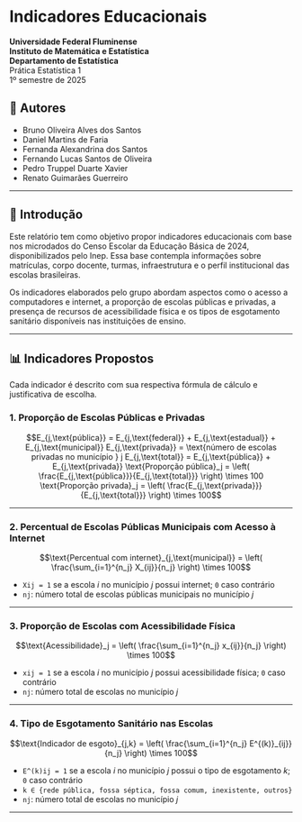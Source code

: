 # Indicadores Educacionais

**Universidade Federal Fluminense**  
**Instituto de Matemática e Estatística**  
**Departamento de Estatística**  
Prática Estatística 1  
1º semestre de 2025

## 👥 Autores

- Bruno Oliveira Alves dos Santos  
- Daniel Martins de Faria  
- Fernanda Alexandrina dos Santos  
- Fernando Lucas Santos de Oliveira  
- Pedro Truppel Duarte Xavier  
- Renato Guimarães Guerreiro

---

## 📘 Introdução

Este relatório tem como objetivo propor indicadores educacionais com base nos microdados do Censo Escolar da Educação Básica de 2024, disponibilizados pelo Inep. Essa base contempla informações sobre matrículas, corpo docente, turmas, infraestrutura e o perfil institucional das escolas brasileiras.

Os indicadores elaborados pelo grupo abordam aspectos como o acesso a computadores e internet, a proporção de escolas públicas e privadas, a presença de recursos de acessibilidade física e os tipos de esgotamento sanitário disponíveis nas instituições de ensino.

---

## 📊 Indicadores Propostos

Cada indicador é descrito com sua respectiva fórmula de cálculo e justificativa de escolha.



### 1. Proporção de Escolas Públicas e Privadas

```math
E_{j,\text{pública}} = E_{j,\text{federal}} + E_{j,\text{estadual}} + E_{j,\text{municipal}}

E_{j,\text{privada}} = \text{número de escolas privadas no município } j

E_{j,\text{total}} = E_{j,\text{pública}} + E_{j,\text{privada}}

\text{Proporção pública}_j = \left( \frac{E_{j,\text{pública}}}{E_{j,\text{total}}} \right) \times 100

\text{Proporção privada}_j = \left( \frac{E_{j,\text{privada}}}{E_{j,\text{total}}} \right) \times 100
```

---

### 2. Percentual de Escolas Públicas Municipais com Acesso à Internet

```math
\text{Percentual com internet}_{j,\text{municipal}} = \left( \frac{\sum_{i=1}^{n_j} X_{ij}}{n_j} \right) \times 100
```

- `Xij = 1` se a escola *i* no município *j* possui internet; `0` caso contrário  
- `nj`: número total de escolas públicas municipais no município *j*

---

### 3. Proporção de Escolas com Acessibilidade Física

```math
\text{Acessibilidade}_j = \left( \frac{\sum_{i=1}^{n_j} x_{ij}}{n_j} \right) \times 100
```

- `xij = 1` se a escola *i* no município *j* possui acessibilidade física; `0` caso contrário  
- `nj`: número total de escolas no município *j*

---

### 4. Tipo de Esgotamento Sanitário nas Escolas

```math
\text{Indicador de esgoto}_{j,k} = \left( \frac{\sum_{i=1}^{n_j} E^{(k)}_{ij}}{n_j} \right) \times 100
```

- `E^(k)ij = 1` se a escola *i* no município *j* possui o tipo de esgotamento *k*; `0` caso contrário  
- `k ∈ {rede pública, fossa séptica, fossa comum, inexistente, outros}`  
- `nj`: número total de escolas no município *j*

---
